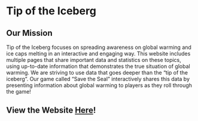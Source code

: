 # Tip of the Iceberg
## Our Mission
Tip of the Iceberg focuses on spreading awareness on global warming and ice caps melting in an interactive and engaging way. This website includes multiple pages that share important data and statistics on these topics, using up-to-date information that demonstrates the true situation of global warming. We are striving to use data that goes deeper than the “tip of the iceberg”. Our game called “Save the Seal” interactively shares this data by presenting information about global warming to players as they roll through the game!
## View the Website [Here](https://css481-final-project.vercel.app/)!
